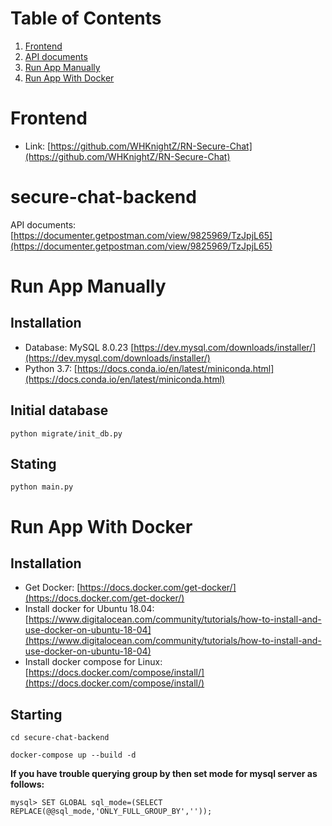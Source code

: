 # Table of Contents
1. [Frontend](#frontend)
2. [API documents](#secure-chat-backend)
3. [Run App Manually](#run-app-manually)
4. [Run App With Docker](#run-app-with-docker)

# Frontend
* Link: [https://github.com/WHKnightZ/RN-Secure-Chat](https://github.com/WHKnightZ/RN-Secure-Chat)

# secure-chat-backend
API documents: [https://documenter.getpostman.com/view/9825969/TzJpjL65](https://documenter.getpostman.com/view/9825969/TzJpjL65)

# Run App Manually 
## Installation

* Database: MySQL 8.0.23 [https://dev.mysql.com/downloads/installer/](https://dev.mysql.com/downloads/installer/)
* Python 3.7: [https://docs.conda.io/en/latest/miniconda.html](https://docs.conda.io/en/latest/miniconda.html)

## Initial database
```
python migrate/init_db.py
```

## Stating
```
python main.py
```


# Run App With Docker 
## Installation

* Get Docker: [https://docs.docker.com/get-docker/](https://docs.docker.com/get-docker/)
* Install docker for Ubuntu 18.04: [https://www.digitalocean.com/community/tutorials/how-to-install-and-use-docker-on-ubuntu-18-04](https://www.digitalocean.com/community/tutorials/how-to-install-and-use-docker-on-ubuntu-18-04)
* Install docker compose for Linux: [https://docs.docker.com/compose/install/](https://docs.docker.com/compose/install/)

## Starting
```
cd secure-chat-backend
```
```
docker-compose up --build -d
```

**If you have trouble querying group by then set mode for mysql server as follows:**
```
mysql> SET GLOBAL sql_mode=(SELECT REPLACE(@@sql_mode,'ONLY_FULL_GROUP_BY',''));
```
